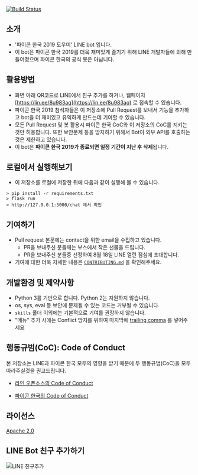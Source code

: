 [![Build Status](https://travis-ci.com/line/line-bot-pyconkr2019.svg?token=oioFqJsXLNtxovczS4Xj&branch=master)](https://travis-ci.com/line/line-bot-pyconkr2019)

## 소개
- '파이콘 한국 2019 도우미' LINE bot 입니다.
- 이 bot은 파이콘 한국 2019를 더욱 재미있게 즐기기 위해 LINE 개발자들에 의해 만들어졌으며 파이콘 한국의 공식 봇은 아닙니다.  

## 활용방법
* 화면 아래 QR코드로 LINE에서 친구 추가를 하거나, 웹페이지 [https://lin.ee/8u983aq](https://lin.ee/8u983aq) 로 접속할 수 있습니다.
* 파이콘 한국 2019 참석자들은 이 저장소에 Pull Request를 보내서 기능을 추가하고 bot을 더 재미있고 유익하게 만드는데 기여할 수 있습니다.
* 모든 Pull Request 및 봇 활용시 파이콘 한국 CoC와 이 저장소의 CoC를 지키는 것만 허용합니다. 또한 보안문제 등을 방지하기 위해서 Bot이 외부 API를 호출하는 것은 제한하고 있습니다.
* 이 bot은 **파이콘 한국 2019가 종료되면 일정 기간이 지난 후 삭제**됩니다.

## 로컬에서 실행해보기
* 이 저장소를 로컬에 저장한 뒤에 다음과 같이 실행해 볼 수 있습니다. 
```
> pip install -r requirements.txt
> flask run
> http://127.0.0.1:5000/chat 에서 확인
```

## 기여하기
* Pull request 본문에는 contact을 위한 email을 수집하고 있습니다.
  * PR을 보내주신 분들께는 부스에서 작은 선물을 드립니다.
  * PR을 보내주신 분들중 선정하여 8월 18일 LINE 열린 점심에 초대합니다.
* 기여에 대한 더욱 자세한 내용은 [`CONTRIBUTING.md`](CONTRIBUTING.md) 을 확인해주세요. 

## 개발환경 및 제약사항
* Python 3를 기반으로 합니다. Python 2는 지원하지 않습니다.
* os, sys, eval 등 보안에 문제될 수 있는 코드는 거부될 수 있습니다.
* `skills` 폴더 이외에는 기본적으로 기여를 권장하지 않습니다.
* "메뉴" 추가 시에는 Conflict 방지를 위하여 마지막에 [trailing comma](https://wikidocs.net/7927) 를 넣어주세요

## 행동규범(CoC): Code of Conduct 

본 저장소는 LINE과 파이콘 한국 모두의 영향을 받기 때문에 두 행동규범(CoC)을 모두 따라주실것을 권고드립니다. 

* [라인 오픈소스의 Code of Conduct](CONTRIBUTING.md)

* [파이콘 한국의 Code of Conduct](https://www.pycon.kr/coc)

## 라이선스

[Apache 2.0](LICENSE)



## LINE Bot 친구 추가하기

![LINE 친구추가](/assets/img/bot_qrcode.png)
